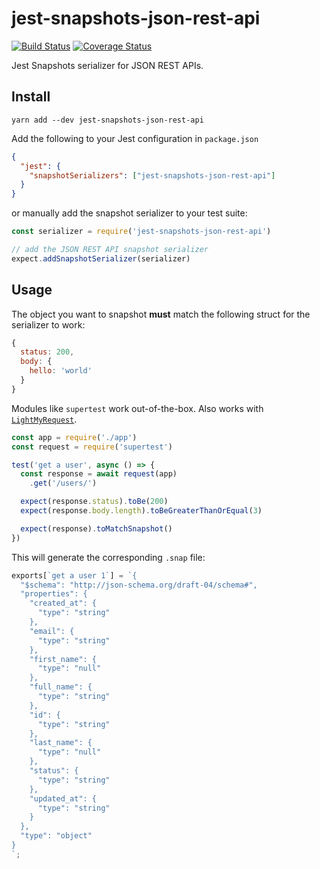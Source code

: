 # jest-snapshots-json-rest-api

[![Build Status](https://travis-ci.org/gillesdemey/jest-snapshots-json-rest-api.svg?branch=master)](https://travis-ci.org/gillesdemey/jest-snapshots-json-rest-api)
[![Coverage Status](https://coveralls.io/repos/github/gillesdemey/jest-snapshots-json-rest-api/badge.svg)](https://coveralls.io/github/gillesdemey/jest-snapshots-json-rest-api)

Jest Snapshots serializer for JSON REST APIs.

## Install

`yarn add --dev jest-snapshots-json-rest-api`

Add the following to your Jest configuration in `package.json`

```json
{
  "jest": {
    "snapshotSerializers": ["jest-snapshots-json-rest-api"]
  }
}
```

or manually add the snapshot serializer to your test suite:

```javascript
const serializer = require('jest-snapshots-json-rest-api')

// add the JSON REST API snapshot serializer
expect.addSnapshotSerializer(serializer)
```

## Usage

The object you want to snapshot **must** match the following struct for the serializer to work:

```javascript
{
  status: 200,
  body: {
  	hello: 'world'
  }
}
```

Modules like `supertest` work out-of-the-box. Also works with [`LightMyRequest`](https://github.com/fastify/light-my-request).

```javascript
const app = require('./app')
const request = require('supertest')

test('get a user', async () => {
  const response = await request(app)
    .get('/users/')

  expect(response.status).toBe(200)
  expect(response.body.length).toBeGreaterThanOrEqual(3)

  expect(response).toMatchSnapshot()
})
```

This will generate the corresponding `.snap` file:

```javascript
exports[`get a user 1`] = `{
  "$schema": "http://json-schema.org/draft-04/schema#",
  "properties": {
    "created_at": {
      "type": "string"
    },
    "email": {
      "type": "string"
    },
    "first_name": {
      "type": "null"
    },
    "full_name": {
      "type": "string"
    },
    "id": {
      "type": "string"
    },
    "last_name": {
      "type": "null"
    },
    "status": {
      "type": "string"
    },
    "updated_at": {
      "type": "string"
    }
  },
  "type": "object"
}
`;
```
